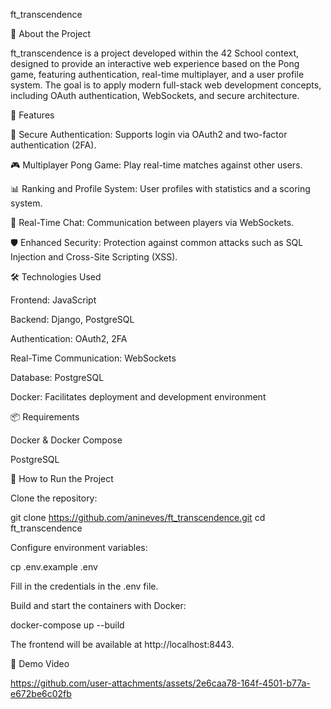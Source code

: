 ft_transcendence

📌 About the Project

ft_transcendence is a project developed within the 42 School context, designed to provide an interactive web experience based on the Pong game, featuring authentication, real-time multiplayer, and a user profile system. The goal is to apply modern full-stack web development concepts, including OAuth authentication, WebSockets, and secure architecture.

🚀 Features

🔑 Secure Authentication: Supports login via OAuth2 and two-factor authentication (2FA).

🎮 Multiplayer Pong Game: Play real-time matches against other users.

📊 Ranking and Profile System: User profiles with statistics and a scoring system.

💬 Real-Time Chat: Communication between players via WebSockets.

🛡️ Enhanced Security: Protection against common attacks such as SQL Injection and Cross-Site Scripting (XSS).

🛠️ Technologies Used

Frontend: JavaScript

Backend: Django, PostgreSQL

Authentication: OAuth2, 2FA

Real-Time Communication: WebSockets

Database: PostgreSQL

Docker: Facilitates deployment and development environment

📦 Requirements

Docker & Docker Compose

PostgreSQL

🔧 How to Run the Project

Clone the repository:

git clone https://github.com/anineves/ft_transcendence.git
cd ft_transcendence

Configure environment variables:

cp .env.example .env

Fill in the credentials in the .env file.

Build and start the containers with Docker:

docker-compose up --build

The frontend will be available at http://localhost:8443.

🎥 Demo Video


https://github.com/user-attachments/assets/2e6caa78-164f-4501-b77a-e672be6c02fb

